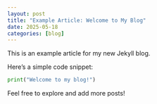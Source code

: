 ```yaml
---
layout: post
title: "Example Article: Welcome to My Blog"
date: 2025-05-18
categories: [blog]
---
```


This is an example article for my new Jekyll blog.

Here’s a simple code snippet:

```python
print("Welcome to my blog!")
```

Feel free to explore and add more posts!
